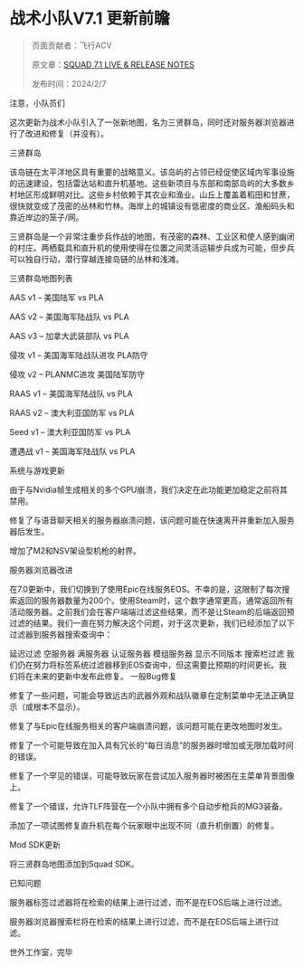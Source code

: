 # 战术小队V7.1 更新前瞻

> 页面贡献者：飞行ACV
> 
> 原文章：[SQUAD 7.1 LIVE & RELEASE NOTES](https://joinsquad.com/2024/2/7/squad-hotfix-6-2-release-notes/)
>
> 发布时间：2024/2/7

注意，小队员们

这次更新为战术小队引入了一张新地图，名为三贤群岛，同时还对服务器浏览器进行了改进和修复（并没有）。

三贤群岛

该岛链在太平洋地区具有重要的战略意义。该岛屿的占领已经促使区域内军事设施的迅速建设，包括雷达站和直升机基地。这些新项目与东部和南部岛屿的大多数乡村地区形成鲜明对比。这些乡村依赖于其农业和渔业。山丘上覆盖着稻田和甘蔗，很快就变成了茂密的丛林和竹林。海岸上的城镇设有低密度的商业区、渔船码头和靠近岸边的笼子/网。


三贤群岛是一个非常注重步兵作战的地图，有茂密的森林、工业区和使人感到幽闭的村庄。两栖载具和直升机的使用使得在位置之间灵活运输步兵成为可能，但步兵可以独自行动，潜行穿越连接岛链的丛林和浅滩。

三贤群岛地图列表

AAS v1 – 美国陆军 vs PLA

AAS v2 – 美国海军陆战队 vs PLA

AAS v3 – 加拿大武装部队 vs PLA

侵攻 v1 – 美国海军陆战队进攻 PLA防守

侵攻 v2 – PLANMC进攻 美国陆军防守

RAAS v1 – 美国海军陆战队 vs PLA

RAAS v2 – 澳大利亚国防军 vs PLA

Seed v1 – 澳大利亚国防军 vs PLA

遭遇战 v1 – 美国海军陆战队 vs PLA

系统与游戏更新

由于与Nvidia帧生成相关的多个GPU崩溃，我们决定在此功能更加稳定之前将其禁用。

修复了与语音聊天相关的服务器崩溃问题，该问题可能在快速离开并重新加入服务器后发生。

增加了M2和NSV架设型机枪的射界。

服务器浏览器改进

在7.0更新中，我们切换到了使用Epic在线服务EOS。不幸的是，这限制了每次搜索返回的服务器数量为200个。使用Steam时，这个数字通常更高，通常返回所有活动服务器。之前我们会在客户端端过滤这些结果，而不是让Steam的后端返回预过滤的结果。我们一直在努力解决这个问题，对于这次更新，我们已经添加了以下过滤器到服务器搜索查询中：

延迟过滤
空服务器
满服务器
认证服务器
模组服务器
显示不同版本
搜索栏过滤
我们仍在努力将标签系统过滤器移到EOS查询中，但这需要比预期的时间更长。我们将在未来的更新中发布此修复。
一般Bug修复

修复了一些问题，可能会导致远古的武器外观和战队徽章在定制菜单中无法正确显示（或根本不显示）。

修复了与Epic在线服务相关的客户端崩溃问题，该问题可能在更改地图时发生。

修复了一个可能导致在加入具有冗长的“每日消息”的服务器时增加或无限加载时间的错误。

修复了一个罕见的错误，可能导致玩家在尝试加入服务器时被困在主菜单背景图像上。

修复了一个错误，允许TLF阵营在一个小队中拥有多个自动步枪兵的MG3装备。

添加了一项试图修复直升机在每个玩家眼中出现不同（直升机倒置）的修复。

Mod SDK更新

将三贤群岛地图添加到Squad SDK。

已知问题

服务器标签过滤器将在检索的结果上进行过滤，而不是在EOS后端上进行过滤。

服务器浏览器搜索栏将在检索的结果上进行过滤，而不是在EOS后端上进行过滤。

世外工作室，完毕